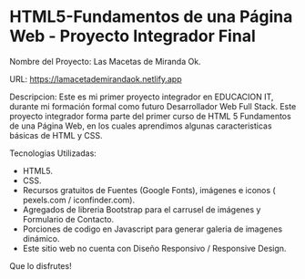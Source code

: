 # HTML5-Fundamentos de una Página Web - Proyecto Integrador Final

Nombre del Proyecto: Las Macetas de Miranda Ok.



URL: https://lamacetademirandaok.netlify.app

Descripcion: Este es mi primer proyecto integrador en EDUCACION IT, durante mi formación formal como futuro Desarrollador Web Full Stack. Este proyecto integrador forma parte del primer curso de HTML 5 Fundamentos de una Página Web, en los cuales aprendimos algunas caracteristicas básicas de HTML y CSS.

Tecnologias Utilizadas:

* HTML5.
* CSS.
* Recursos gratuitos de Fuentes (Google Fonts), imágenes e iconos ( pexels.com / iconfinder.com).
* Agregados de libreria Bootstrap para el carrusel de imágenes y Formulario de Contacto.
* Porciones de codigo en Javascript para generar galeria de imagenes dinámico.
* Este sitio web no cuenta con Diseño Responsivo / Responsive Design.

Que lo disfrutes!





